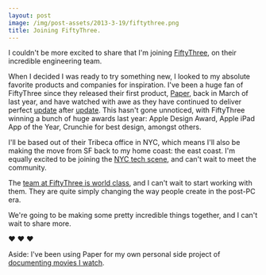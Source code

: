 ```yaml
---
layout: post
image: /img/post-assets/2013-3-19/fiftythree.png
title: Joining FiftyThree.
---
```


I couldn't be more excited to share that I'm joining <a href="http://www.fiftythree.com/" target="_blank">FiftyThree</a>, on their incredible engineering team. 

When I decided I was ready to try something new, I looked to my absolute favorite products and companies for inspiration. I've been a huge fan of FiftyThree since they released their first product, <a href="http://goo.gl/8Zz1n" target="_blank">Paper</a>, back in March of last year, and have watched with awe as they have continued to deliver perfect <a href="http://goo.gl/aIh8D" target="_blank">update</a> after <a href="http://goo.gl/eHt2V" target="_blank">update</a>. This hasn't gone unnoticed, with FiftyThree winning a bunch of huge awards last year: Apple Design Award, Apple iPad App of the Year, Crunchie for best design, amongst others.

I'll be based out of their Tribeca office in NYC, which means I'll also be making the move from SF back to my home coast: the east coast.  I'm equally excited to be joining the <a href="http://goo.gl/GwmI4" target="_blank">NYC tech scene</a>, and can't wait to meet the community.

The <a href="http://goo.gl/hP9Q9" target="_blank">team at FiftyThree is world class</a>, and I can't wait to start working with them. They are quite simply changing the way people create in the post-PC era.  

We're going to be making some pretty incredible things together, and I can't wait to share more.

❤ ❤ ❤

Aside: I've been using Paper for my own personal side project of <a href="http://tarajanedrawswithpaper.tumblr.com" target="_blank">documenting movies I watch</a>.
